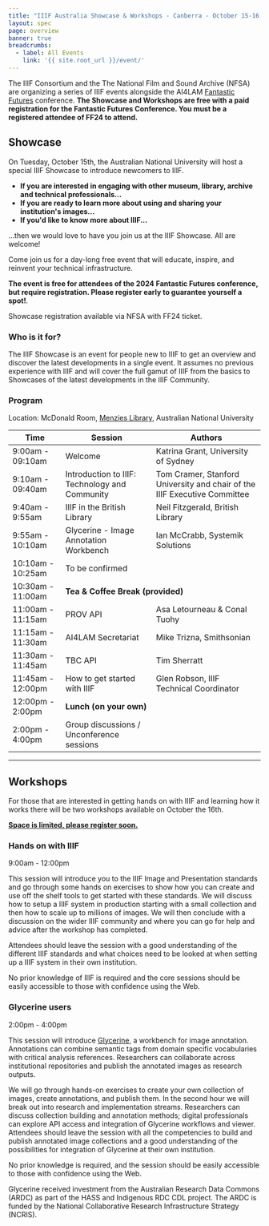 ```yaml
---
title: "IIIF Australia Showcase & Workshops - Canberra - October 15-16, 2024"
layout: spec
page: overview
banner: true 
breadcrumbs:
  - label: All Events
    link: '{{ site.root_url }}/event/'
---
```


The IIIF Consortium and the The National Film and Sound Archive (NFSA) are organizing a series of IIIF events alongside the AI4LAM [Fantastic Futures](https://www.nfsa.gov.au/fantastic-futures-canberra-2024-artificial-intelligence-libraries-archives-and-museums) conference. **The Showcase and Workshops are free with a paid registration for the Fantastic Futures Conference. You must be a registered attendee of FF24 to attend.**

## Showcase 

On Tuesday, October 15th, the Australian National University will host a special IIIF Showcase to introduce newcomers to IIIF.

* **If you are interested in engaging with other museum, library, archive and technical professionals...**
* **If you are ready to learn more about using and sharing your institution's images...**
* **If you'd like to know more about IIIF...**

...then we would love to have you join us at the IIIF Showcase. All are welcome!

Come join us for a day-long free event that will educate, inspire, and reinvent your technical infrastructure. 

**The event is free for attendees of the 2024 Fantastic Futures conference, but require registration. Please register early to guarantee yourself a spot!**. 

Showcase registration available via NFSA with FF24 ticket.

### Who is it for?

The IIIF Showcase is an event for people new to IIIF to get an overview and discover the latest developments in a single event. It assumes no previous experience with IIIF and will cover the full gamut of IIIF from the basics to Showcases of the latest developments in the IIIF Community.

### Program

Location: McDonald Room, [Menzies Library](https://www.google.com/maps/place/Menzies+Library/@-35.2821772,149.1181716,15z/data=!4m2!3m1!1s0x0:0x909bbdb8f3829738?sa=X&ved=1t:2428&ictx=111), Australian National University
<table class="api-table">
    <thead>
        <tr>
            <th>Time</th>
            <th>Session</th>
            <th>Authors</th>
        </tr>
    </thead>
    <tbody>
        <tr>
            <td>9:00am - 09:10am</td>
            <td>Welcome</td>
            <td>Katrina Grant, University of Sydney</td>
        </tr>
        <tr>
            <td>9:10am - 09:40am</td>
            <td>Introduction to IIIF: Technology and Community</td>
            <td>Tom Cramer, Stanford University and chair of the IIIF Executive Committee</td>
        </tr>
        <tr>
            <td>9:40am - 9:55am</td>
            <td>IIIF in the British Library</td>
            <td>Neil Fitzgerald, British Library</td>
        </tr>
        <tr>
            <td>9:55am - 10:10am</td>
            <td>Glycerine - Image Annotation Workbench</td>
            <td>Ian McCrabb, Systemik Solutions</td>
        </tr>
        <tr>
            <td>10:10am - 10:25am</td>
            <td>To be confirmed</td>
            <td></td>
        </tr>
        <tr>
            <td>10:30am - 11:00am</td>
            <td colspan="2"><b>Tea & Coffee Break (provided)</b> </td>
        </tr>
        <tr>
            <td>11:00am - 11:15am</td>
            <td>PROV API</td>
            <td>Asa Letourneau & Conal Tuohy</td>
        </tr>
        <tr>
            <td>11:15am - 11:30am</td>
            <td>AI4LAM Secretariat</td>
            <td>Mike Trizna, Smithsonian</td>
        </tr>
        <tr>
            <td>11:30am - 11:45am</td>
            <td>TBC API</td>
            <td>Tim Sherratt</td>
        </tr>
        <tr>
            <td>11:45am - 12:00pm</td>
            <td>How to get started with IIIF</td>
            <td>Glen Robson, IIIF Technical Coordinator</td>
        </tr>
        <tr>
            <td>12:00pm - 2:00pm</td>
            <td colspan="2"><b>Lunch (on your own)</b></td>
        </tr>
        <tr>
            <td>2:00pm - 4:00pm</td>
            <td>Group discussions / Unconference sessions</td>
            <td></td>
        </tr>
    </tbody>
</table>        

___

## Workshops

For those that are interested in getting hands on with IIIF and learning how it works there will be two workshops available on October the 16th.

**[Space is limited, please register soon.](https://www.eventbrite.com/e/iiif-australia-workshops-canberra-october-16-2024-tickets-950807329317)** 

### Hands on with IIIF

9:00am - 12:00pm

This session will introduce you to the IIIF Image and Presentation standards and go through some hands on exercises to show how you can create and use off the shelf tools to get started with these standards. We will discuss how to setup a IIIF system in production starting with a small collection and then how to scale up to millions of images. We will then conclude with a discussion on the wider IIIF community and where you can go for help and advice after the workshop has completed.

Attendees should leave the session with a good understanding of the different IIIF standards and what choices need to be looked at when setting up a IIIF system in their own institution. 

No prior knowledge of IIIF is required and the core sessions should be easily accessible to those with confidence using the Web. 

### Glycerine users

2:00pm - 4:00pm

This session will introduce [Glycerine](https://glycerine.io/), a workbench for image annotation.  Annotations can combine semantic tags from domain specific vocabularies with critical analysis references. Researchers can collaborate across institutional repositories and publish the annotated images as research outputs. 

We will go through hands-on exercises to create your own collection of images, create annotations, and publish them.  In the second hour we will break out into research and implementation streams.  Researchers can discuss collection building and annotation methods; digital professionals can explore API access and integration of Glycerine workflows and viewer.
Attendees should leave the session with all the competencies to build and publish annotated image collections and a good understanding of the possibilities for integration of Glycerine at their own institution.

No prior knowledge is required, and the session should be easily accessible to those with confidence using the Web.

Glycerine received investment from the Australian Research Data Commons (ARDC) as part of the HASS and Indigenous RDC CDL project. The ARDC is funded by the National Collaborative Research Infrastructure Strategy (NCRIS).
